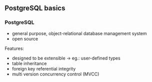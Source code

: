 ## PostgreSQL basics

### PostgreSQL
- general purpose, object-relational database management system
- open source

Features:
- designed to be extensible -> eg.: user-defined types
- table inheritance
- foreign key referential integrity
- multi version concurrency control (MVCC)
